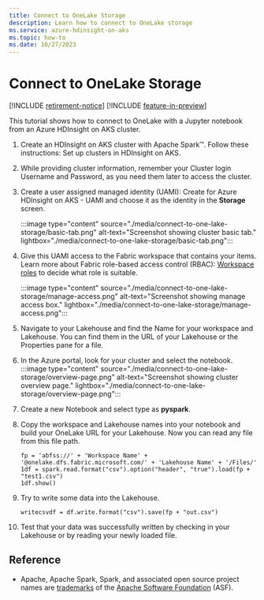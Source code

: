 ```yaml
---
title: Connect to OneLake Storage
description: Learn how to connect to OneLake storage
ms.service: azure-hdinsight-on-aks
ms.topic: how-to
ms.date: 10/27/2023
---
```


# Connect to OneLake Storage

[!INCLUDE [retirement-notice](../includes/retirement-notice.md)]
[!INCLUDE [feature-in-preview](../includes/feature-in-preview.md)]


This tutorial shows how to connect to OneLake with a Jupyter notebook from an Azure HDInsight on AKS cluster.

1. Create an HDInsight on AKS cluster with Apache Spark™. Follow these instructions: Set up clusters in HDInsight on AKS.
1. While providing cluster information, remember your Cluster login Username and Password, as you need them later to access the cluster.
1. Create a user assigned managed identity (UAMI): Create for Azure HDInsight on AKS - UAMI and choose it as the identity in the **Storage** screen.

    :::image type="content" source="./media/connect-to-one-lake-storage/basic-tab.png" alt-text="Screenshot showing cluster basic tab." lightbox="./media/connect-to-one-lake-storage/basic-tab.png":::

1. Give this UAMI access to the Fabric workspace that contains your items. Learn more about Fabric role-based access control (RBAC): [Workspace roles](/fabric/get-started/roles-workspaces) to decide what role is suitable.
   
    :::image type="content" source="./media/connect-to-one-lake-storage/manage-access.png" alt-text="Screenshot showing manage access box." lightbox="./media/connect-to-one-lake-storage/manage-access.png":::
   
1. Navigate to your Lakehouse and find the Name for your workspace and Lakehouse. You can find them in the URL of your Lakehouse or the Properties pane for a file.
1. In the Azure portal, look for your cluster and select the notebook.
    :::image type="content" source="./media/connect-to-one-lake-storage/overview-page.png" alt-text="Screenshot showing cluster overview page." lightbox="./media/connect-to-one-lake-storage/overview-page.png":::

1. Create a new Notebook and select type as **pyspark**.
1. Copy the workspace and Lakehouse names into your notebook and build your OneLake URL for your Lakehouse. Now you can read any file from this file path.
    ```
    fp = 'abfss://' + 'Workspace Name' + '@onelake.dfs.fabric.microsoft.com/' + 'Lakehouse Name' + '/Files/' 
    1df = spark.read.format("csv").option("header", "true").load(fp + "test1.csv") 
    1df.show()
    ``````
1. Try to write some data into the Lakehouse.

    `writecsvdf = df.write.format("csv").save(fp + "out.csv")`
   
1. Test that your data was successfully written by checking in your Lakehouse or by reading your newly loaded file.

## Reference

* Apache, Apache Spark, Spark, and associated open source project names are [trademarks](../trademarks.md) of the [Apache Software Foundation](https://www.apache.org/) (ASF).
